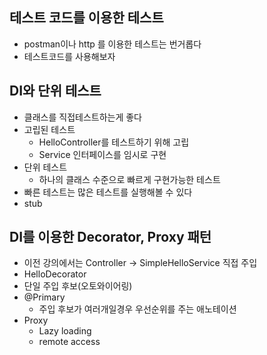 ## 테스트 코드를 이용한 테스트
- postman이나 http 를 이용한 테스트는 번거롭다
- 테스트코드를 사용해보자

## DI와 단위 테스트
- 클래스를 직접테스트하는게 좋다
- 고립된 테스트
    - HelloController를 테스트하기 위해 고립
    - Service 인터페이스를 임시로 구현
- 단위 테스트
    - 하나의 클래스 수준으로 빠르게 구현가능한 테스트
- 빠른 테스트는 많은 테스트를 실행해볼 수 있다
- stub

## DI를 이용한 Decorator, Proxy 패턴
- 이전 강의에서는 Controller -> SimpleHelloService 직접 주입
- HelloDecorator
- 단일 주입 후보(오토와이어링)
- @Primary
    - 주입 후보가 여러개일경우 우선순위를 주는 애노테이션
- Proxy
    - Lazy loading
    - remote access